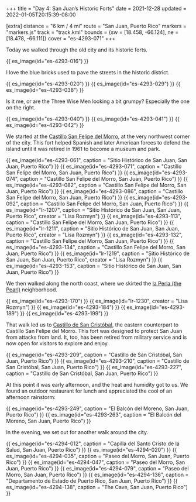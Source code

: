 +++
title = "Day 4: San Juan’s Historic Forts"
date = 2021-12-28
updated = 2022-01-05T20:15:39-08:00

[extra]
distance = "6 km / 4 mi"
route = "San Juan, Puerto Rico"
markers = "markers.js"
track = "track.kml"
bounds = {sw = [18.458, -66.124], ne = [18.478, -66.111]}
cover = "es-4293-071"
+++

Today we walked through the old city and its historic forts.

<!-- more -->

{{ es_image(id="es-4293-016") }}

I love the blue bricks used to pave the streets in the historic district.

{{ es_image(id="es-4293-020") }}
{{ es_image(id="es-4293-029") }}
{{ es_image(id="es-4293-038") }}

Is it me, or are the Three Wise Men looking a bit grumpy? Especially the one on the right.

{{ es_image(id="es-4293-040") }}
{{ es_image(id="es-4293-041") }}
{{ es_image(id="es-4293-042") }}

We started at the [Castillo San Felipe del Morro](https://www.discoverpuertorico.com/profile/castillo-san-felipe-del-morro/8024), at the very northwest corner of the city. This fort helped Spanish and later American forces to defend the island until it was retired in 1961 to become a museum and park.

{{ es_image(id="es-4293-061", caption = "Sitio Histórico de San Juan, San Juan, Puerto Rico") }}
{{ es_image(id="es-4293-071", caption = "Castillo San Felipe del Morro, San Juan, Puerto Rico") }}
{{ es_image(id="es-4293-074", caption = "Castillo San Felipe del Morro, San Juan, Puerto Rico") }}
{{ es_image(id="es-4293-082", caption = "Castillo San Felipe del Morro, San Juan, Puerto Rico") }}
{{ es_image(id="es-4293-086", caption = "Castillo San Felipe del Morro, San Juan, Puerto Rico") }}
{{ es_image(id="es-4293-092", caption = "Castillo San Felipe del Morro, San Juan, Puerto Rico") }}
{{ es_image(id="lr-1207", caption = "Sitio Histórico de San Juan, San Juan, Puerto Rico", creator = "Lisa Rozmyn") }}
{{ es_image(id="es-4293-113", caption = "Castillo San Felipe del Morro, San Juan, Puerto Rico") }}
{{ es_image(id="lr-1211", caption = "Sitio Histórico de San Juan, San Juan, Puerto Rico", creator = "Lisa Rozmyn") }}
{{ es_image(id="es-4293-132", caption = "Castillo San Felipe del Morro, San Juan, Puerto Rico") }}
{{ es_image(id="es-4293-134", caption = "Castillo San Felipe del Morro, San Juan, Puerto Rico") }}
{{ es_image(id="lr-1219", caption = "Sitio Histórico de San Juan, San Juan, Puerto Rico", creator = "Lisa Rozmyn") }}
{{ es_image(id="es-4293-153", caption = "Sitio Histórico de San Juan, San Juan, Puerto Rico") }}

We then walked along the north coast, where we skirted the [la Perla (the Pearl)](https://www.discoverpuertorico.com/article/visiting-la-perla-neighborhood-old-san-juan) neighborhood.

{{ es_image(id="es-4293-170") }}
{{ es_image(id="lr-1230", creator = "Lisa Rozmyn") }}
{{ es_image(id="es-4293-184") }}
{{ es_image(id="es-4293-189") }}
{{ es_image(id="es-4293-199") }}

That walk led us to [Castillo de San Cristóbal](https://www.discoverpuertorico.com/profile/castillo-san-cristobal/8023), the eastern counterpart to Castillo San Felipe del Morro. This fort was designed to protect San Juan from attacks from land. It, too, has been retired from military service and is now open for visitors to explore and enjoy.

{{ es_image(id="es-4293-209", caption = "Castillo de San Cristóbal, San Juan, Puerto Rico") }}
{{ es_image(id="es-4293-210", caption = "Castillo de San Cristóbal, San Juan, Puerto Rico") }}
{{ es_image(id="es-4293-227", caption = "Castillo de San Cristóbal, San Juan, Puerto Rico") }}

At this point it was early afternoon, and the heat and humidity got to us. We found an outdoor restaurant for lunch and appreciated the cool of an afternoon rainstorm:

{{ es_image(id="es-4293-249", caption = "El Balcón del Moreno, San Juan, Puerto Rico") }}
{{ es_image(id="es-4293-263", caption = "El Balcón del Moreno, San Juan, Puerto Rico") }}

In the evening, we set out for another walk around the city.

{{ es_image(id="es-4294-012", caption = "Capilla del Santo Cristo de la Salud, San Juan, Puerto Rico") }}
{{ es_image(id="es-4294-020") }}
{{ es_image(id="es-4294-035", caption = "Paseo del Morro, San Juan, Puerto Rico") }}
{{ es_image(id="es-4294-047", caption = "Paseo del Morro, San Juan, Puerto Rico") }}
{{ es_image(id="es-4294-079", caption = "Paseo del Morro, San Juan, Puerto Rico") }}
{{ es_image(id="es-4294-136", caption = "Departamento de Estado de Puerto Rico, San Juan, Puerto Rico") }}
{{ es_image(id="es-4294-138", caption = "The Cave, San Juan, Puerto Rico") }}
